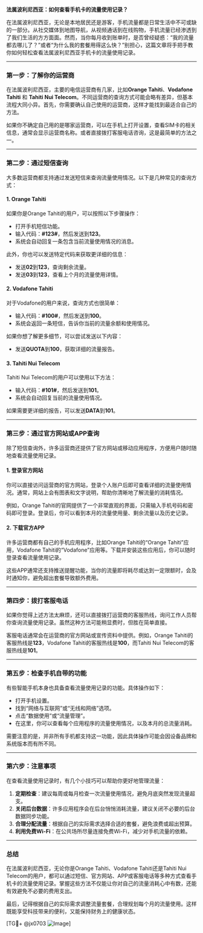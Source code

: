 **法属波利尼西亚：如何查看手机卡的流量使用记录？**

在法属波利尼西亚，无论是本地居民还是游客，手机流量都是日常生活中不可或缺的一部分。从社交媒体到地图导航，从视频通话到在线购物，手机流量已经渗透到了我们生活的方方面面。然而，当你每月收到账单时，是否曾经疑惑：“我的流量都去哪儿了？”或者“为什么我的套餐用得这么快？”别担心，这篇文章将手把手教你如何轻松查看法属波利尼西亚手机卡的流量使用记录。

---

### **第一步：了解你的运营商**
在法属波利尼西亚，主要的电信运营商有几家，比如**Orange Tahiti**、**Vodafone Tahiti** 和 **Tahiti Nui Telecom**。不同运营商的查询方式可能会略有差异，但基本流程大同小异。首先，你需要确认自己使用的运营商，这样才能找到最适合自己的方法。

如果你不确定自己用的是哪家运营商，可以在手机上打开设置，查看SIM卡的相关信息，通常会显示运营商名称。或者直接拨打客服电话咨询，这是最简单的方法之一。

---

### **第二步：通过短信查询**
大多数运营商都支持通过发送短信来查询流量使用情况。以下是几种常见的查询方式：

#### **1. Orange Tahiti**
如果你是Orange Tahiti的用户，可以按照以下步骤操作：
- 打开手机短信功能。
- 输入代码：**#123#**，然后发送到**123**。
- 系统会自动回复一条包含当前流量使用情况的消息。

此外，你也可以发送特定代码来获取更详细的信息：
- 发送**02**到**123**，查询剩余流量。
- 发送**03**到**123**，查看上个月的流量使用详情。

#### **2. Vodafone Tahiti**
对于Vodafone的用户来说，查询方式也很简单：
- 输入代码：**#100#**，然后发送到**100**。
- 系统会返回一条短信，告诉你当前的流量余额和使用情况。

如果你想了解更多细节，可以尝试发送以下内容：
- 发送**QUOTA**到**100**，获取详细的流量报告。

#### **3. Tahiti Nui Telecom**
Tahiti Nui Telecom的用户可以使用以下方法：
- 输入代码：**#101#**，然后发送到**101**。
- 系统会自动回复当前的流量使用情况。

如果需要更详细的报告，可以发送**DATA**到**101**。

---

### **第三步：通过官方网站或APP查询**
除了短信查询外，许多运营商还提供了官方网站或移动应用程序，方便用户随时随地查看流量使用记录。

#### **1. 登录官方网站**
你可以直接访问运营商的官方网站，登录个人账户后即可查看详细的流量使用情况。通常，网站上会有图表和文字说明，帮助你清晰地了解流量的消耗情况。

例如，Orange Tahiti的官网提供了一个非常直观的界面，只需输入手机号码和密码即可登录。登录后，你可以看到本月的流量使用量、剩余流量以及历史记录。

#### **2. 下载官方APP**
许多运营商都有自己的手机应用程序，比如Orange Tahiti的“Orange Tahiti”应用，Vodafone Tahiti的“Vodafone”应用等。下载并安装这些应用后，你可以随时登录查看流量使用记录。

这些APP通常还支持推送提醒功能，当你的流量即将耗尽或达到一定限额时，会及时通知你，避免超出套餐导致额外费用。

---

### **第四步：拨打客服电话**
如果你觉得上述方法太麻烦，还可以直接拨打运营商的客服热线，询问工作人员帮你查询流量使用记录。虽然这种方法可能稍显费时，但胜在简单直接。

客服电话通常会在运营商的官方网站或宣传资料中提供。例如，Orange Tahiti的客服热线是**123**，Vodafone Tahiti的客服热线是**100**，而Tahiti Nui Telecom的客服热线是**101**。

---

### **第五步：检查手机自带的功能**
有些智能手机本身也具备查看流量使用记录的功能。具体操作如下：
- 打开手机设置。
- 找到“网络与互联网”或“无线和网络”选项。
- 点击“数据使用”或“流量管理”。
- 在这里，你可以查看每个应用程序的流量使用情况，以及本月的总流量消耗。

需要注意的是，并非所有手机都支持这一功能，因此具体操作可能会因设备品牌和系统版本而有所不同。

---

### **第六步：注意事项**
在查看流量使用记录时，有几个小技巧可以帮助你更好地管理流量：
1. **定期检查**：建议每周或每月检查一次流量使用情况，避免月底突然发现流量超支。
2. **关闭后台数据**：许多应用程序会在后台悄悄消耗流量，建议关闭不必要的后台数据同步功能。
3. **合理分配流量**：根据自己的实际需求选择合适的套餐，避免浪费或超出预算。
4. **利用免费Wi-Fi**：在公共场所尽量连接免费Wi-Fi，减少对手机流量的依赖。

---

### **总结**
在法属波利尼西亚，无论你是Orange Tahiti、Vodafone Tahiti还是Tahiti Nui Telecom的用户，都可以通过短信、官方网站、APP或客服电话等多种方式查看手机卡的流量使用记录。掌握这些方法不仅能让你对自己的流量消耗心中有数，还能有效避免不必要的费用支出。

最后，记得根据自己的实际需求调整流量套餐，合理规划每个月的流量使用。这样既能享受科技带来的便利，又能保持财务上的健康状态。

[TG💪+ @jx0703 ![Image](https://github.com/user-attachments/assets/dbca1d08-cadb-493c-b0ec-ad6f7a83f270)]